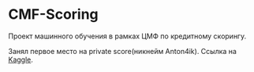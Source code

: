 # CMF-Scoring

Проект машинного обучения в рамках ЦМФ по кредитному скорингу.

Занял первое место на private score(никнейм Anton4ik). Ссылка на [Kaggle](https://www.kaggle.com/competitions/cmf-2022-bank-scoring-case/leaderboard).
